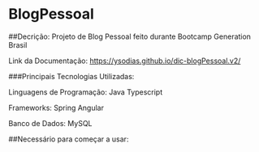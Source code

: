 # BlogPessoal

##Decrição:
Projeto de Blog Pessoal feito durante Bootcamp Generation Brasil

Link da Documentação: https://ysodias.github.io/dic-blogPessoal.v2/

###Principais Tecnologias Utilizadas:

Linguagens de Programação:
Java
Typescript


Frameworks:
Spring
Angular


Banco de Dados:
MySQL

##Necessário para começar a usar:
